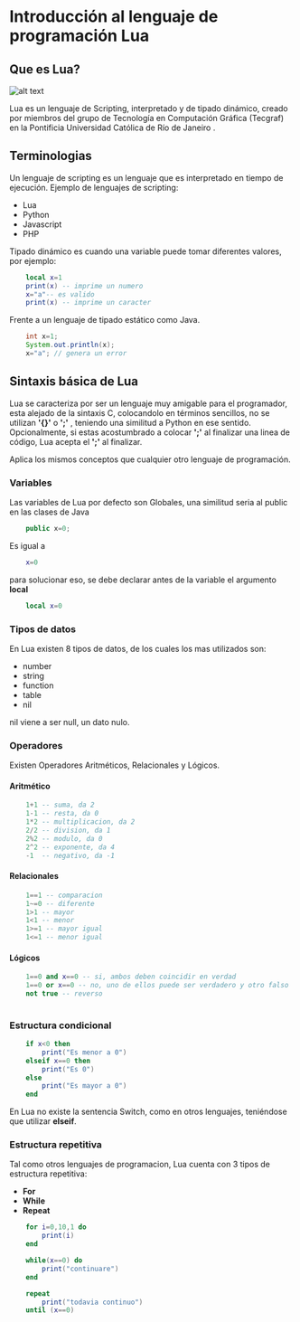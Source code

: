 # Introducción al lenguaje de programación Lua

## Que es Lua?
![alt text](https://upload.wikimedia.org/wikipedia/commons/thumb/6/6a/Lua-logo-nolabel.svg/192px-Lua-logo-nolabel.svg.png)

Lua es un lenguaje de Scripting, interpretado y de tipado dinámico, creado por miembros del grupo de Tecnología en Computación Gráfica (Tecgraf) en la Pontificia Universidad Católica de Río de Janeiro .

## Terminologias

Un lenguaje de scripting es un lenguaje que es interpretado en tiempo de ejecución.
Ejemplo de lenguajes de scripting:
*	Lua
*	Python
*	Javascript
*	PHP

Tipado dinámico es cuando una variable puede tomar diferentes valores, por ejemplo:

```lua
	local x=1 
	print(x) -- imprime un numero
	x="a"-- es valido
	print(x) -- imprime un caracter
``` 
Frente a un lenguaje de tipado estático como Java.

```java
	int x=1;
	System.out.println(x);
	x="a"; // genera un error
```	




## Sintaxis básica de Lua

Lua se caracteriza por ser un lenguaje muy amigable para el programador, esta alejado de la sintaxis C, colocandolo en términos sencillos, no se utilizan **'{}'** o **';'** , teniendo una similitud a Python en ese sentido. Opcionalmente, si estas acostumbrado a colocar **';'** al finalizar una linea de código, Lua acepta el **';'** al finalizar.

Aplica los mismos conceptos que cualquier otro lenguaje de programación.

### Variables

Las variables de Lua por defecto son Globales, una similitud seria al public en las clases de Java

```java
	public x=0;
```	

Es igual a 

```lua
	x=0
```

para solucionar eso, se debe declarar antes de la variable el argumento **local**
```lua
	local x=0
```
### Tipos de datos

En Lua existen 8 tipos de datos, de los cuales los mas utilizados son:

*	number
*	string
*	function
*	table
*	nil

nil viene a ser null, un dato nulo.

### Operadores

Existen Operadores Aritméticos, Relacionales y Lógicos.

#### Aritmético
```lua
	1+1 -- suma, da 2
	1-1 -- resta, da 0
	1*2 -- multiplicacion, da 2
	2/2 -- division, da 1
	2%2 -- modulo, da 0
	2^2 -- exponente, da 4
	-1  -- negativo, da -1
```

#### Relacionales
```lua
	1==1 -- comparacion
	1~=0 -- diferente
	1>1 -- mayor
	1<1 -- menor
	1>=1 -- mayor igual
	1<=1 -- menor igual
```

#### Lógicos

```lua
	1==0 and x==0 -- si, ambos deben coincidir en verdad
	1==0 or x==0 -- no, uno de ellos puede ser verdadero y otro falso
	not true -- reverso
	
```
### Estructura condicional
	
```lua
	if x<0 then
		print("Es menor a 0")
	elseif x==0 then
		print("Es 0")
	else
		print("Es mayor a 0")
	end
```
En Lua no existe la sentencia Switch, como en otros lenguajes, teniéndose que utilizar **elseif**.

### Estructura repetitiva

Tal como otros lenguajes de programacion, Lua cuenta con 3 tipos de estructura repetitiva:

* **For**
* **While**
* **Repeat**

```lua
	for i=0,10,1 do
		print(i)
	end
```

```lua
	while(x==0) do
		print("continuare")
	end
```

```lua
	repeat 
		print("todavia continuo")
	until (x==0)
```
